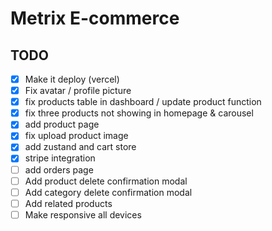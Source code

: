 # Metrix E-commerce

## TODO

- [x] Make it deploy (vercel)
- [x] Fix avatar / profile picture
- [x] fix products table in dashboard / update product function
- [x] fix three products not showing in homepage & carousel
- [x] add product page
- [x] fix upload product image
- [x] add zustand and cart store
- [x] stripe integration
- [ ] add orders page
- [ ] Add product delete confirmation modal
- [ ] Add category delete confirmation modal
- [ ] Add related products
- [ ] Make responsive all devices
